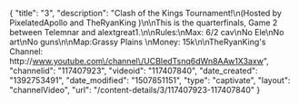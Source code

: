 {
    "title": "3",
    "description": "Clash of the Kings Tournament!\n(Hosted by PixelatedApollo and TheRyanKing )\n\nThis is the quarterfinals, Game 2 between Telemnar and alextgreat1.\n\nRules:\nMax: 6\/2 cav\nNo Ele\nNo art\nNo guns\n\nMap:Grassy Plains \nMoney: 15k\n\nTheRyanKing's Channel: http:\/\/www.youtube.com\/channel\/UCBIedTsnq6dWn8AAw1X3axw",
    "channelid": "117407923",
    "videoid": "117407840",
    "date_created": "1392753491",
    "date_modified": "1507851151",
    "type": "captivate",
    "layout": "channelVideo",
    "url": "\/content-details\/3\/117407923-117407840"
}